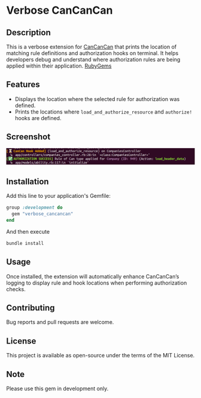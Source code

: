 # Verbose CanCanCan 

## Description
This is a verbose extension for [CanCanCan](https://github.com/CanCanCommunity/cancancan) that prints the location of matching rule definitions and authorization hooks on terminal. It helps developers debug and understand where authorization rules are being applied within their application. [RubyGems](https://rubygems.org/gems/verbose_cancancan)

## Features
- Displays the location where the selected rule for authorization was defined.
- Prints the locations where `load_and_authorize_resource` and `authorize!` hooks are defined.

## Screenshot
![screenshot](demo.png)

## Installation
Add this line to your application's Gemfile:

```ruby
group :development do
  gem "verbose_cancancan"
end
```

And then execute
```bash
bundle install
```

## Usage

Once installed, the extension will automatically enhance CanCanCan’s logging to display rule and hook locations when performing authorization checks.

## Contributing

Bug reports and pull requests are welcome.

## License

This project is available as open-source under the terms of the MIT License.

## Note
Please use this gem in development only.
